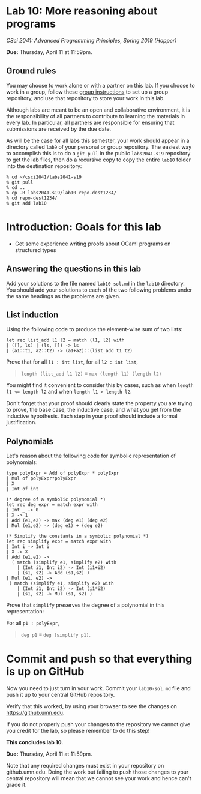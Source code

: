 # Lab 10: More reasoning about programs

*CSci 2041: Advanced Programming Principles, Spring 2019 (Hopper)*

**Due:** Thursday, April 11 at 11:59pm.

## Ground rules

You may choose to work alone or with a partner on this lab. If you choose to work in a group, follow these [group instructions](group-instructions.md) to set up a group repository, and use that repository to store your work in this lab.

Although labs are meant to be an open and collaborative environment, it is the
responsibility of all partners to contribute to learning the materials in every
lab. In particular, all partners are responsible for ensuring that submissions
are received by the due date.

As will be the case for all labs this semester, your work should appear in a directory called `lab9` of your personal or group repository.  The easiest way to accomplish this is to do a `git pull` in the public `labs2041-s19` repository to get the lab files, then do a recursive copy to copy the entire `lab10` folder into the destination repository:

```
% cd ~/csci2041/labs2041-s19
% git pull
% cd ..
% cp -R labs2041-s19/lab10 repo-dest1234/
% cd repo-dest1234/
% git add lab10
```

# Introduction: Goals for this lab

+ Get some experience writing proofs about OCaml programs on
  structured types

## Answering the questions in this lab

Add your solutions to the file named `lab10-sol.md` in the `lab10` directory.
You should add your solutions to each of the two following problems under the
same headings as the problems are given.

## List induction
Using the following code to produce the element-wise sum of two lists:

```
let rec list_add l1 l2 = match (l1, l2) with
| ([], ls) | (ls, []) -> ls
| (a1::t1, a2::t2) -> (a1+a2)::(list_add t1 t2)
```

Prove that for all `l1 : int list`, for all `l2 : int list`,
>  `length (list_add l1 l2)` ≡ `max (length l1) (length l2)`

You might find it convenient to consider this by cases, such as
when `length l1 <= length l2` and when `length l1 > length l2`.

Don't forget that your proof should clearly state the property you are
trying to prove, the base case, the inductive case, and what you get from
the inductive hypothesis.  Each step in your proof should include a
formal justification.

## Polynomials
Let's reason about the following code for symbolic representation of polynomials:

```
type polyExpr = Add of polyExpr * polyExpr
| Mul of polyExpr*polyExpr
| X
| Int of int

(* degree of a symbolic polynomial *)
let rec deg expr = match expr with
| Int _ -> 0
| X -> 1
| Add (e1,e2) -> max (deg e1) (deg e2)
| Mul (e1,e2) -> (deg e1) + (deg e2)

(* Simplify the constants in a symbolic polynomial *)
let rec simplify expr = match expr with
| Int i -> Int i
| X -> X
| Add (e1,e2) ->
  ( match (simplify e1, simplify e2) with
	| (Int i1, Int i2) -> Int (i1+i2)
	| (s1, s2) -> Add (s1,s2) )
| Mul (e1, e2) ->
 ( match (simplify e1, simplify e2) with
	| (Int i1, Int i2) -> Int (i1*i2)
	| (s1, s2) -> Mul (s1, s2) )
```

Prove that ``simplify`` preserves the degree of a polynomial in this
representation:

For all `p1 : polyExpr`,
>  `deg p1` ≡ `deg (simplify p1)`.

# Commit and push so that everything is up on GitHub

Now you need to just turn in your work. Commit your `lab10-sol.md` file and push
it up to your central GitHub repository.

Verify that this worked, by using your browser to see the changes on
https://github.umn.edu.

If you do not properly push your changes to the repository we
cannot give you credit for the lab, so please remember to do this
step!

__This concludes lab 10.__

**Due:** Thursday, April 11 at 11:59pm.

Note that any required changes must exist in your repository on
github.umn.edu. Doing the work but failing to push those changes
to your central repository will mean that we cannot see your work
and hence can't grade it.
